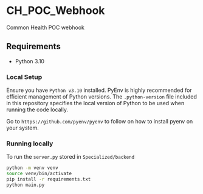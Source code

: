 # CH_POC_Webhook
Common Health POC webhook

## Requirements

- Python 3.10

### Local Setup

Ensure you have `Python v3.10` installed. PyEnv is highly recommended for efficient management of Python versions. The `.python-version` file included in this repository specifies the local version of Python to be used when running the code locally.

Go to `https://github.com/pyenv/pyenv` to follow on how to install pyenv on your system.

### Running locally

To run the `server.py` stored in `Specialized/backend`

```bash
python -m venv venv
source venv/bin/activate
pip install -r requirements.txt
python main.py
```